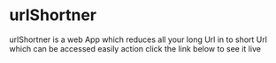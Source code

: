 # urlShortner
urlShortner is a web App which reduces all your long Url in to short Url which can be accessed easily action click the link below to see it live
